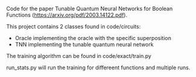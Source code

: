 Code for the paper Tunable Quantum Neural Networks for Boolean Functions (https://arxiv.org/pdf/2003.14122.pdf).

This project contains 2 classes found in code/circuits:
- Oracle implementing the oracle with the specific superposition
- TNN implementing the tunable quantum neural network

The training algorithm can be found in code/exact/train.py

run_stats.py will run the training for differeent functions and multiple runs.